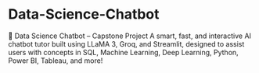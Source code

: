 # Data-Science-Chatbot
🧠 Data Science Chatbot – Capstone Project A smart, fast, and interactive AI chatbot tutor built using LLaMA 3, Groq, and Streamlit, designed to assist users with concepts in SQL, Machine Learning, Deep Learning, Python, Power BI, Tableau, and more!
